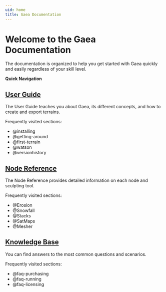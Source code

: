 ```yaml
---
uid: home
title: Gaea Documentation
---
```


# Welcome to the Gaea Documentation

The documentation is organized to help you get started with Gaea quickly and easily regardless of your skill level.

**Quick Navigation**

## [User Guide](/Guide/index.html)

The User Guide teaches you about Gaea, its different concepts, and how to create and export terrains.

Frequently visited sections: 

- @installing
- @getting-around
- @first-terrain
- @watson
- @versionhistory

## [Node Reference](/Reference/index.html)

The Node Reference provides detailed information on each node and sculpting tool.

Frequently visited sections: 

- @Erosion
- @Snowfall
- @Stacks
- @SatMaps
- @Mesher
  
## [Knowledge Base](/KB/index.html)

You can find answers to the most common questions and scenarios.

Frequently visited sections: 

- @faq-purchasing
- @faq-running
- @faq-licensing